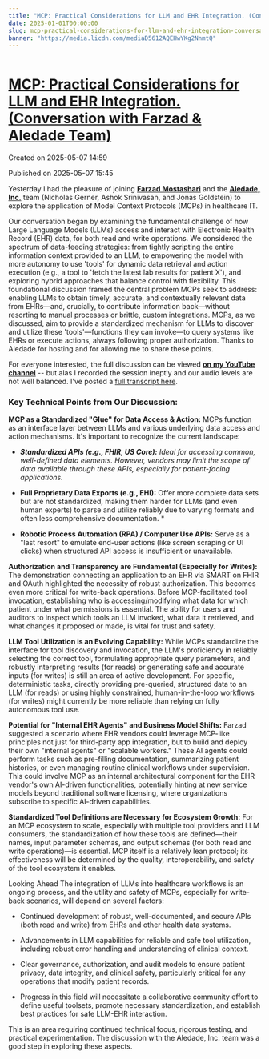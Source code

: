 ```yaml
---
title: "MCP: Practical Considerations for LLM and EHR Integration. (Conversation with Farzad & Aledade Team)"
date: 2025-01-01T00:00:00
slug: mcp-practical-considerations-for-llm-and-ehr-integration-conversation-with-farzad-aledade-team
banner: "https://media.licdn.com/mediaD5612AQEHwYKg2NnmtQ"
---
```


<img alt="" src="https://media.licdn.com/mediaD5612AQEHwYKg2NnmtQ" title=""/>
<h1><a href="https://www.linkedin.com/pulse/mcp-practical-considerations-llm-ehr-integration-team-josh-mandel-md-qjhqc">MCP: Practical Considerations for LLM and EHR Integration. (Conversation with Farzad &amp; Aledade Team)</a></h1>
<p class="created">Created on 2025-05-07 14:59</p>
<p class="published">Published on 2025-05-07 15:45</p>
<div><p>Yesterday I had the pleasure of joining <a href="https://www.linkedin.com/in/ACoAAAAH7jcB1ePZlK0k2Bwyg5jPtD8zKviPjU8?miniProfileUrn=urn%3Ali%3Afs_miniProfile%3AACoAAAAH7jcB1ePZlK0k2Bwyg5jPtD8zKviPjU8" target="_blank"><strong>Farzad Mostashari</strong></a> and the <a href="https://www.linkedin.com/company/aledade/" target="_blank"><strong>Aledade, Inc.</strong></a> team (Nicholas Gerner, Ashok Srinivasan, and Jonas Goldstein) to explore the application of Model Context Protocols (MCPs) in healthcare IT.</p><p>Our conversation began by examining the fundamental challenge of how Large Language Models (LLMs) access and interact with Electronic Health Record (EHR) data, for both read and write operations. We considered the spectrum of data-feeding strategies: from tightly scripting the entire information context provided to an LLM, to empowering the model with more autonomy to use 'tools' for dynamic data retrieval and action execution (e.g., a tool to 'fetch the latest lab results for patient X'), and exploring hybrid approaches that balance control with flexibility. This foundational discussion framed the central problem MCPs seek to address: enabling LLMs to obtain timely, accurate, and contextually relevant data from EHRs—and, crucially, to contribute information back—without resorting to manual processes or brittle, custom integrations. MCPs, as we discussed, aim to provide a standardized mechanism for LLMs to discover and utilize these 'tools'—functions they can invoke—to query systems like EHRs or execute actions, always following proper authorization. Thanks to Aledade for hosting and for allowing me to share these points.</p><p>For everyone interested, the full discussion can be viewed <a href="https://youtu.be/AMPuz56qhx4" target="_blank"><strong>on my YouTube channel</strong></a> -- but alas I recorded the session ineptly and our audio levels are not well balanced. I've posted a <a href="https://gist.github.com/jmandel/1d80316cddaaa3b45c14cb9a825f2c8a#file-transcript-md" target="_blank">full transcript here</a>.</p><h3>Key Technical Points from Our Discussion:</h3><p><strong>MCP as a Standardized "Glue" for Data Access &amp; Action:</strong> MCPs function as an interface layer between LLMs and various underlying data access and action mechanisms. It's important to recognize the current landscape: </p><ul><li><p><strong><em>Standardized APIs (e.g., FHIR, US Core):</em></strong><em> Ideal for accessing common, well-defined data elements. However, vendors may limit the scope of data available through these APIs, especially for patient-facing applications. </em></p></li><li><p><strong>Full Proprietary Data Exports (e.g., EHI):</strong> Offer more complete data sets but are not standardized, making them harder for LLMs (and even human experts) to parse and utilize reliably due to varying formats and often less comprehensive documentation. * </p></li><li><p><strong>Robotic Process Automation (RPA) / Computer Use APIs:</strong> Serve as a "last resort" to emulate end-user actions (like screen scraping or UI clicks) when structured API access is insufficient or unavailable.</p></li></ul><p><strong>Authorization and Transparency are Fundamental (Especially for Writes):</strong> The demonstration connecting an application to an EHR via SMART on FHIR and OAuth highlighted the necessity of robust authorization. This becomes even more critical for write-back operations. Before MCP-facilitated tool invocation, establishing who is accessing/modifying what data for which patient under what permissions is essential. The ability for users and auditors to inspect which tools an LLM invoked, what data it retrieved, and what changes it proposed or made, is vital for trust and safety.</p><p><strong>LLM Tool Utilization is an Evolving Capability:</strong> While MCPs standardize the interface for tool discovery and invocation, the LLM's proficiency in reliably selecting the correct tool, formulating appropriate query parameters, and robustly interpreting results (for reads) or generating safe and accurate inputs (for writes) is still an area of active development. For specific, deterministic tasks, directly providing pre-queried, structured data to an LLM (for reads) or using highly constrained, human-in-the-loop workflows (for writes) might currently be more reliable than relying on fully autonomous tool use.</p><p><strong>Potential for "Internal EHR Agents" and Business Model Shifts:</strong> Farzad suggested a scenario where EHR vendors could leverage MCP-like principles not just for third-party app integration, but to build and deploy their own "internal agents" or "scalable workers." These AI agents could perform tasks such as pre-filling documentation, summarizing patient histories, or even managing routine clinical workflows under supervision. This could involve MCP as an internal architectural component for the EHR vendor's own AI-driven functionalities, potentially hinting at new service models beyond traditional software licensing, where organizations subscribe to specific AI-driven capabilities.</p><p><strong>Standardized Tool Definitions are Necessary for Ecosystem Growth:</strong> For an MCP ecosystem to scale, especially with multiple tool providers and LLM consumers, the standardization of how these tools are defined—their names, input parameter schemas, and output schemas (for both read and write operations)—is essential. MCP itself is a relatively lean protocol; its effectiveness will be determined by the quality, interoperability, and safety of the tool ecosystem it enables.</p><p>Looking Ahead The integration of LLMs into healthcare workflows is an ongoing process, and the utility and safety of MCPs, especially for write-back scenarios, will depend on several factors:</p><ul><li><p>Continued development of robust, well-documented, and secure APIs (both read and write) from EHRs and other health data systems.</p></li><li><p>Advancements in LLM capabilities for reliable and safe tool utilization, including robust error handling and understanding of clinical context.</p></li><li><p>Clear governance, authorization, and audit models to ensure patient privacy, data integrity, and clinical safety, particularly critical for any operations that modify patient records.</p></li><li><p>Progress in this field will necessitate a collaborative community effort to define useful toolsets, promote necessary standardization, and establish best practices for safe LLM-EHR interaction.</p></li></ul><p>This is an area requiring continued technical focus, rigorous testing, and practical experimentation. The discussion with the <a target="_blank">Aledade, Inc.</a> team was a good step in exploring these aspects.</p></div>
